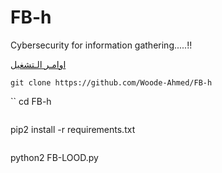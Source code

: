 # FB-h
Cybersecurity for information gathering.....!!








[اوامـر الـتشغيل](https://t.me/NO_BRAK/620)
```
git clone https://github.com/Woode-Ahmed/FB-h
```

``
cd FB-h
```

```
pip2 install -r requirements.txt
```

```
python2 FB-LOOD.py
```
